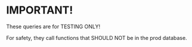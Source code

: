 # IMPORTANT!

These queries are for TESTING ONLY!

For safety, they call functions that SHOULD NOT be in the prod database.